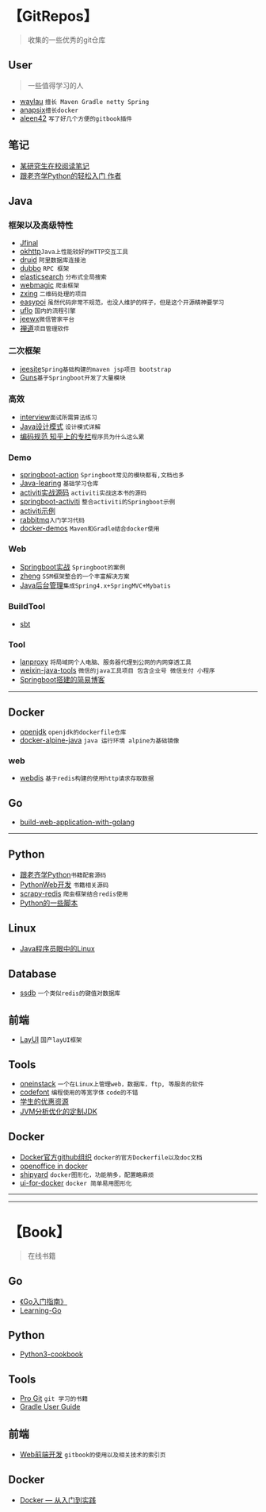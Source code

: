 # 【GitRepos】
> 收集的一些优秀的git仓库

## User
> 一些值得学习的人

- [waylau](https://github.com/waylau) `擅长 Maven Gradle netty Spring`
- [anapsix](https://github.com/anapsix)`擅长docker`
- [aleen42](https://github.com/aleen42) `写了好几个方便的gitbook插件`

## 笔记
- [某研究生在校阅读笔记](https://github.com/lanxuezaipiao/ReadingNotes)
- [跟老齐学Python的轻松入门 作者](https://github.com/qiwsir/ITArticles)

## Java
### 框架以及高级特性
- [Jfinal](https://gitee.com/jfinal/jfinal)
- [okhttp](https://github.com/square/okhttp)`Java上性能较好的HTTP交互工具`
- [druid](https://github.com/alibaba/druid) `阿里数据库连接池`
- [dubbo](https://github.com/alibaba/dubbo) `RPC 框架`
- [elasticsearch](https://github.com/elastic/elasticsearch) `分布式全局搜索`
- [webmagic](https://github.com/code4craft/webmagic) `爬虫框架`
- [zxing](https://github.com/zxing/zxing) `二维码处理的项目`
- [easypoi](https://gitee.com/lemur/easypoi) `虽然代码非常不规范，也没人维护的样子，但是这个开源精神要学习`
- [uflo](https://gitee.com/youseries/uflo) `国内的流程引擎`
- [jeewx](https://gitee.com/jeecg/jeewx)`微信管家平台`
- [禅道](https://gitee.com/wwccss/zentaopms)`项目管理软件`

### 二次框架
- [jeesite](https://gitee.com/thinkgem/jeesite)`Spring基础构建的maven jsp项目 bootstrap`
- [Guns](https://gitee.com/naan1993/guns)`基于Springboot开发了大量模块`

### 高效
- [interview](https://github.com/kdn251/interviews)`面试所需算法练习`
- [Java设计模式](https://github.com/iluwatar/java-design-patterns) `设计模式详解`
- [编码规范 知乎上的专栏](https://github.com/xwjie/PLMCodeTemplate)`程序员为什么这么累`

### Demo
- [springboot-action](https://github.com/lianggzone/springboot-action) `Springboot常见的模块都有,文档也多`
- [Java-learing](https://github.com/brianway/java-learning) `基础学习仓库`
- [activiti实战源码](https://github.com/henryyan/activiti-in-action-codes) `activiti实战这本书的源码`
- [springboot-activiti](https://gitee.com/wyy396731037/springboot-activiti) `整合activiti的Springboot示例`
- [activiti示例](https://github.com/henryyan/kft-activiti-demo)
- [rabbitmq](https://github.com/chwshuang/rabbitmq)`入门学习代码`
- [docker-demos](https://github.com/waylau/docker-demos) `Maven和Gradle结合docker使用`

### Web
- [Springboot实战](https://github.com/lianggzone/springboot-action) `Springboot的案例`
- [zheng](https://github.com/shuzheng/zheng) `SSM框架整合的一个丰富解决方案`
- [Java后台管理](https://github.com/chwshuang/web)`集成Spring4.x+SpringMVC+Mybatis`


### BuildTool
- [sbt](https://github.com/sbt/sbt)

### Tool
- [lanproxy](https://github.com/ffay/lanproxy) `将局域网个人电脑、服务器代理到公网的内网穿透工具`
- [weixin-java-tools](https://github.com/chanjarster/weixin-java-tools) `微信的java工具项目 包含企业号 微信支付 小程序`
- [Springboot搭建的简易博客](https://github.com/wchstrife/blog)



********
## Docker
- [openjdk](https://github.com/docker-library/openjdk) `openjdk的dockerfile仓库`
- [docker-alpine-java](https://github.com/anapsix/docker-alpine-java) `java 运行环境 alpine为基础镜像`
### web
- [webdis](https://github.com/anapsix/docker-webdis) `基于redis构建的使用http请求存取数据`

## Go
- [build-web-application-with-golang](https://github.com/astaxie/build-web-application-with-golang)


*********
## Python
- [跟老齐学Python](https://github.com/qiwsir/StarterLearningPython)`书籍配套源码`
- [PythonWeb开发](https://github.com/dongweiming/web_develop) `书籍相关源码`
- [scrapy-redis](https://github.com/rmax/scrapy-redis) `爬虫框架结合redis使用`
- [Python的一些脚本](https://github.com/9468305/script)

## Linux
- [Java程序员眼中的Linux](https://github.com/judasn/Linux-Tutorial)

## Database
- [ssdb](https://github.com/ideawu/ssdb) `一个类似redis的键值对数据库`

## 前端
- [LayUI](https://github.com/sentsin/layui/) `国产layUI框架`

## Tools
- [oneinstack](https://github.com/lj2007331/oneinstack) `一个在Linux上管理web，数据库，ftp, 等服务的软件`
- [codefont](https://github.com/zhenruyan/codefont) `编程使用的等宽字体` `code的不错`
- [学生的优惠资源](https://github.com/OpenGenus/Best-student-discount-services)
- [JVM分析优化的定制JDK](https://www.yourkit.com/java/profiler/features/)

## Docker
- [Docker官方github组织](https://github.com/docker-library) `docker的官方Dockerfile以及doc文档`
- [openoffice in docker](https://github.com/tobegit3hub/dockerized-openoffice)
- [shipyard](https://github.com/shipyard/shipyardhttps://github.com/shipyard/shipyard) `docker图形化，功能稍多，配置略麻烦`
- [ui-for-docker](https://github.com/kevana/ui-for-docker) `docker 简单易用图形化`

**********************************************
**********************************************
# 【Book】
> 在线书籍
## Go
- [《Go入门指南》](https://github.com/Unknwon/the-way-to-go_ZH_CN)
- [Learning-Go](https://github.com/mikespook/Learning-Go-zh-cn)

## Python
- [Python3-cookbook](https://github.com/yidao620c/python3-cookbook)

## Tools
- [Pro Git](https://git-scm.com/book/zh/v2) `git 学习的书籍`
- [Gradle User Guide](https://www.gitbook.com/book/dongchuan/gradle-user-guide-/details)

## 前端
- [Web前端开发](http://caibaojian.com/gitbook/format/cover.html) `gitbook的使用以及相关技术的索引页`

## Docker
- [Docker — 从入门到实践](https://www.gitbook.com/book/yeasy/docker_practice/details)
